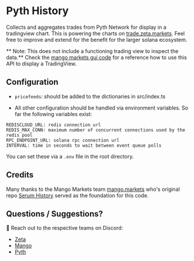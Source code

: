 # Pyth History

Collects and aggregates trades from Pyth Network for display in a tradingview chart.
This is powering the charts on [trade.zeta.markets](https://trade.zeta.markets).
Feel free to improve and extend for the benefit for the larger solana ecosystem.

** Note: This does not include a functioning trading view to inspect the
data.** Check the [mango markets gui code](https://github.com/blockworks-foundation/mango-ui-v2/blob/main/components/TradingView/index.tsx) for a reference how to use this API to display a TradingView.

## Configuration

* `pricefeeds`: should be added to the dictionaries in src/index.ts

* All other configuration should be handled via environment variables.
  So far the following variables exist:

```
REDISCLOUD_URL: redis connection url
REDIS_MAX_CONN: maximum number of concurrent connections used by the redis pool
RPC_ENDPOINT_URL: solana rpc connection url
INTERVAL: time in seconds to wait between event queue polls
```
You can set these via a `.env` file in the root directory.

## Credits

Many thanks to the Mango Markets team [mango.markets](https://mango.markets) who's original repo [Serum History](https://github.com/blockworks-foundation/serum-history) served as the foundation for this code.

## Questions / Suggestions?

👋 Reach out to the respective teams on Discord:
* [Zeta](https://discord.gg/vBe6gkgBV4)
* [Mango](https://discord.gg/cbDHKCnGJU)
* [Pyth](http://discord.gg/Ff2XDydUhu)
